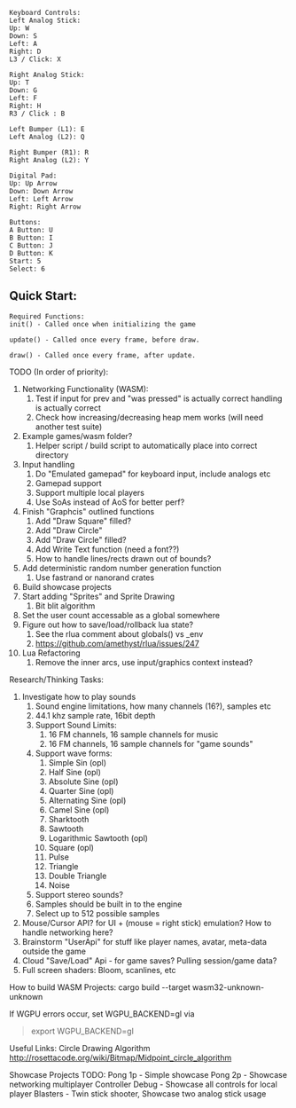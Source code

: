 ```
Keyboard Controls:
Left Analog Stick:
Up: W
Down: S
Left: A
Right: D
L3 / Click: X

Right Analog Stick:
Up: T
Down: G
Left: F
Right: H
R3 / Click : B

Left Bumper (L1): E
Left Analog (L2): Q

Right Bumper (R1): R
Right Analog (L2): Y

Digital Pad:
Up: Up Arrow
Down: Down Arrow
Left: Left Arrow
Right: Right Arrow

Buttons:
A Button: U
B Button: I
C Button: J
D Button: K
Start: 5
Select: 6
```

## Quick Start:
```
Required Functions:
init() - Called once when initializing the game

update() - Called once every frame, before draw.

draw() - Called once every frame, after update.

```

TODO (In order of priority):
1. Networking Functionality (WASM):
    1. Test if input for prev and "was pressed" is actually correct handling is actually correct
    1. Check how increasing/decreasing heap mem works (will need another test suite)
1. Example games/wasm folder?
    1. Helper script / build script to automatically place into correct directory
1. Input handling
    1. Do "Emulated gamepad" for keyboard input, include analogs etc
    1. Gamepad support
    1. Support multiple local players
    1. Use SoAs instead of AoS for better perf?
1. Finish "Graphcis" outlined functions
    1. Add "Draw Square" filled?
    1. Add "Draw Circle"
    1. Add "Draw Circle" filled?
    1. Add Write Text function (need a font??)
    1. How to handle lines/rects drawn out of bounds?
1. Add deterministic random number generation function
    1. Use fastrand or nanorand crates
1. Build showcase projects
1. Start adding "Sprites" and Sprite Drawing
    1. Bit blit algorithm
1. Set the user count accessable as a global somewhere
1. Figure out how to save/load/rollback lua state?
    1. See the rlua comment about globals() vs _env
    1. https://github.com/amethyst/rlua/issues/247
1. Lua Refactoring
    1. Remove the inner arcs, use input/graphics context instead?

Research/Thinking Tasks:
1. Investigate how to play sounds
    1. Sound engine limitations, how many channels (16?), samples etc
    1. 44.1 khz sample rate, 16bit depth
    1. Support Sound Limits:
        1. 16 FM channels, 16 sample channels for music
        1. 16 FM channels, 16 sample channels for "game sounds"
    1. Support wave forms:
        1. Simple Sin (opl)
        1. Half Sine (opl)
        1. Absolute Sine (opl)
        1. Quarter Sine (opl)
        1. Alternating Sine (opl)
        1. Camel Sine (opl)
        1. Sharktooth
        1. Sawtooth
        1. Logarithmic Sawtooth (opl)
        1. Square (opl)
        1. Pulse
        1. Triangle
        1. Double Triangle
        1. Noise
    1. Support stereo sounds?
    1. Samples should be built in to the engine
    1. Select up to 512 possible samples
1. Mouse/Cursor API? for UI + (mouse = right stick) emulation? How to handle networking here?
1. Brainstorm "UserApi" for stuff like player names, avatar, meta-data outside the game
1. Cloud "Save/Load" Api - for game saves? Pulling session/game data?
1. Full screen shaders: Bloom, scanlines, etc



How to build WASM Projects:
cargo build --target wasm32-unknown-unknown

If WGPU errors occur, set WGPU_BACKEND=gl via

> export WGPU_BACKEND=gl

Useful Links:
Circle Drawing Algorithm
http://rosettacode.org/wiki/Bitmap/Midpoint_circle_algorithm

Showcase Projects TODO:
Pong 1p - Simple showcase
Pong 2p - Showcase networking multiplayer
Controller Debug - Showcase all controls for local player
Blasters - Twin stick shooter, Showcase two analog stick usage
